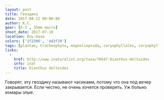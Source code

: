 ```yaml
---
layout: post
title: Гвоздика
date: 2017-08-22 00:00:00
author: К.С.
gear: [E-3 , 35mm macro]
shoot_date: 2017-07-18
location: Ёль-база
colors: ['1f2306', '4d3f19']
tags: [plantae, tracheophyta, magnoliopsida, caryophyllales, caryophyllaceae, dianthus, dianthus deltoides]
links:
  -
    href: http://www.inaturalist.org/taxa/76647-Dianthus-deltoides
    info: inat
    title: Dianthus deltoides
---
```

Говорят, эту гвоздику называют часиками, потому что она под вечер закрывается. Если честно, не очень хочется проверять. Уж больно комары злые.
